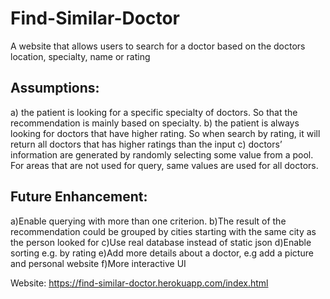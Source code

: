 # Find-Similar-Doctor
A website that allows users to search for a doctor based on the doctors location, specialty, name or rating

## Assumptions:
a) the patient is looking for a specific specialty of doctors. So that the recommendation is mainly based on specialty.       b) the patient is always looking for doctors that have higher rating. So when search by rating, it will return all doctors that has higher ratings than the input                                                                                             c) doctors’ information are generated by randomly selecting some value from a pool. For areas that are not used for query, same values are used for all doctors.

## Future Enhancement:
a)Enable querying with more than one criterion. 
b)The result of the recommendation could be grouped by cities starting with the same city as the person looked for
c)Use real database instead of static json
d)Enable sorting e.g. by rating 
e)Add more details about a doctor, e.g add a picture and personal website
f)More interactive UI

Website: https://find-similar-doctor.herokuapp.com/index.html
